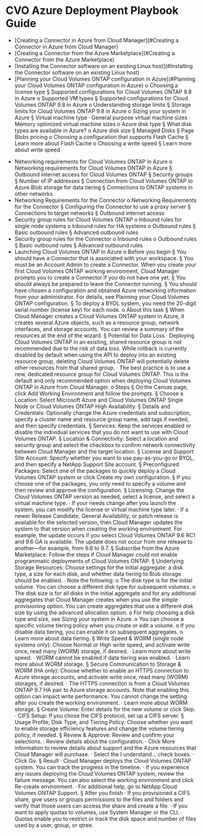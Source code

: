 # CVO Azure Deployment Playbook Guide

* [Creating a Connector in Azure from Cloud Manager](#Creating a Connector in Azure from Cloud Manager)
* [Creating a Connector from the Azure Marketplace](#Creating a Connector from the Azure Marketplace)
* [Installing the Connector software on an existing Linux host](#Installing the Connector software on an existing Linux host)
* [Planning your Cloud Volumes ONTAP configuration in Azure](#Planning your Cloud Volumes ONTAP configuration in Azure)
	o Choosing a license type 
		§ Supported configurations for Cloud Volumes ONTAP 9.8 in Azure 
	o Supported VM types 
		§ Supported configurations for Cloud Volumes ONTAP 9.8 in Azure 
	o Understanding storage limits 
		§ Storage limits for Cloud Volumes ONTAP 9.8 in Azure 
	o Sizing your system in Azure
		§ Virtual machine type
			· General purpose virtual machine sizes 
			· Memory optimized virtual machine sizes 
	o Azure disk type
		§ What disk types are available in Azure? 
	o Azure disk size 
		§ Managed Disks
		§ Page Blobs pricing
	o Choosing a configuration that supports Flash Cache
		§ Learn more about Flash Cache
	o Choosing a write speed
		§ Learn more about write speed
- Networking requirements for Cloud Volumes ONTAP in Azure
	o Networking requirements for Cloud Volumes ONTAP in Azure 
		§ Outbound internet access for Cloud Volumes ONTAP
		§ Security groups
		§ Number of IP addresses
		§ Connection from Cloud Volumes ONTAP to Azure Blob storage for data tiering
		§ Connections to ONTAP systems in other networks
- Networking Requirements for the Connector
	o Networking Requirements for the Connector 
		§ Configuring the Connector to use a proxy server
		§ Connections to target networks
		§ Outbound internet access
- Security group rules for Cloud Volumes ONTAP
	o  Inbound rules for single node systems
	o Inbound rules for HA systems
	o Outbound rules
		§ Basic outbound rules
		§ Advanced outbound rules
- Security group rules for the Connector
	o Inbound rules
	o Outbound rules
		§ Basic outbound rules
		§ Advanced outbound rules
 
- Launching Cloud Volumes ONTAP in Azure
	o Before you begin
		§ You should have a Connector that is associated with your workspace.
		§ You must be an Account Admin to create a Connector. When you create your first Cloud Volumes ONTAP working environment, Cloud Manager prompts you to create a Connector if you do not have one yet.
		§ You should always be prepared to leave the Connector running.
		§ You should have chosen a configuration and obtained Azure networking information from your administrator. For details, see Planning your Cloud Volumes ONTAP configuration.
		§ To deploy a BYOL system, you need the 20-digit serial number (license key) for each node.
	o About this task
		§ When Cloud Manager creates a Cloud Volumes ONTAP system in Azure, it creates several Azure objects, such as a resource group, network interfaces, and storage accounts. You can review a summary of the resources at the end of the wizard.
		§ Potential for Data Loss
			· Deploying Cloud Volumes ONTAP in an existing, shared resource group is not recommended due to the risk of data loss. While rollback is currently disabled by default when using the API to deploy into an existing resource group, deleting Cloud Volumes ONTAP will potentially delete other resources from that shared group.
			· The best practice is to use a new, dedicated resource group for Cloud Volumes ONTAP. This is the default and only recommended option when deploying Cloud Volumes ONTAP in Azure from Cloud Manager.
	o Steps
		§ On the Canvas page, click Add Working Environment and follow the prompts.
		§ Choose a Location: Select Microsoft Azure and Cloud Volumes ONTAP Single Node or Cloud Volumes ONTAP High Availability.
		§ Details and Credentials: Optionally change the Azure credentials and subscription, specify a cluster name and resource group name, add tags if needed, and then specify credentials.
		§ Services: Keep the services enabled or disable the individual services that you do not want to use with Cloud Volumes ONTAP.
		§ Location & Connectivity: Select a location and security group and select the checkbox to confirm network connectivity between Cloud Manager and the target location.
		§ License and Support Site Account: Specify whether you want to use pay-as-you-go or BYOL, and then specify a NetApp Support Site account.
		§ Preconfigured Packages: Select one of the packages to quickly deploy a Cloud Volumes ONTAP system or click Create my own configuration.
		§ If you choose one of the packages, you only need to specify a volume and then review and approve the configuration.
		§ Licensing: Change the Cloud Volumes ONTAP version as needed, select a license, and select a virtual machine type.
			· If your needs change after you launch the system, you can modify the license or virtual machine type later.
			· If a newer Release Candidate, General Availability, or patch release is available for the selected version, then Cloud Manager updates the system to that version when creating the working environment. For example, the update occurs if you select Cloud Volumes ONTAP 9.6 RC1 and 9.6 GA is available. The update does not occur from one release to another—for example, from 9.6 to 9.7.
		§ Subscribe from the Azure Marketplace: Follow the steps if Cloud Manager could not enable programmatic deployments of Cloud Volumes ONTAP.
		§ Underlying Storage Resources: Choose settings for the initial aggregate: a disk type, a size for each disk, and whether data tiering to Blob storage should be enabled.
			· Note the following:
				o The disk type is for the initial volume. You can choose a different disk type for subsequent volumes.
				o The disk size is for all disks in the initial aggregate and for any additional aggregates that Cloud Manager creates when you use the simple provisioning option. You can create aggregates that use a different disk size by using the advanced allocation option.
				o For help choosing a disk type and size, see Sizing your system in Azure.
				o You can choose a specific volume tiering policy when you create or edit a volume.
				o If you disable data tiering, you can enable it on subsequent aggregates.
				o Learn more about data tiering.
		§ Write Speed & WORM (single node systems only): Choose Normal or High write speed, and activate write once, read many (WORM) storage, if desired.
			· Learn more about write speed.
			· WORM cannot be enabled if data tiering was enabled.
			· Learn more about WORM storage.
		§ Secure Communication to Storage & WORM (HA only): Choose whether to enable an HTTPS connection to Azure storage accounts, and activate write once, read many (WORM) storages, if desired.
			· The HTTPS connection is from a Cloud Volumes ONTAP 9.7 HA pair to Azure storage accounts. Note that enabling this option can impact write performance. You cannot change the setting after you create the working environment.
			· Learn more about WORM storage.
		§ Create Volume: Enter details for the new volume or click Skip.
			· CIFS Setup: If you chose the CIFS protocol, set up a CIFS server.
		§ Usage Profile, Disk Type, and Tiering Policy: Choose whether you want to enable storage efficiency features and change the volume tiering policy, if needed.
		§ Review & Approve: Review and confirm your selections.
			· Review details about the configuration.
			· Click More information to review details about support and the Azure resources that Cloud Manager will purchase.
			· Select the I understand… check boxes.
			· Click Go.
		§ Result
			· Cloud Manager deploys the Cloud Volumes ONTAP system. You can track the progress in the timeline.
			· If you experience any issues deploying the Cloud Volumes ONTAP system, review the failure message. You can also select the working environment and click Re-create environment.
			· For additional help, go to NetApp Cloud Volumes ONTAP Support.
		§ After you finish
			· If you provisioned a CIFS share, give users or groups permissions to the files and folders and verify that those users can access the share and create a file.
			· If you want to apply quotas to volumes, use System Manager or the CLI.
			· Quotas enable you to restrict or track the disk space and number of files used by a user, group, or qtree.
